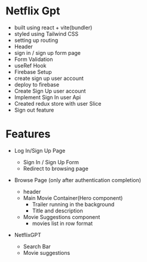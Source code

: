 # Netflix Gpt

- built using react + vite(bundler)
- styled using Tailwind CSS
- setting up routing
- Header
- sign in / sign up form page
- Form Validation
- useRef Hook
- Firebase Setup
- create sign up user account
- deploy to firebase
- Create Sign Up user account
- Implement Sign In user Api
- Created redux store with user Slice
- Sign out feature

# Features

- Log In/Sign Up Page
  - Sign In / Sign Up Form
  - Redirect to browsing page
- Browse Page (only after authentication completion)

  - header
  - Main Movie Container(Hero component)
    - Trailer running in the background
    - Title and description
  - Movie Suggestions component
    - movies list in row format

- NetflixGPT
  - Search Bar
  - Movie suggestions
